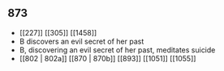 ## 873
- [[227]] [[305]] [[1458]] 
- B discovers an evil secret of her past
- B, discovering an evil secret of her past, meditates suicide
- [[802 | 802a]] [[870 | 870b]] [[893]] [[1051]] [[1055]] 

